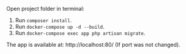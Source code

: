 Open project folder in terminal:
1. Run `composer install`.
2. Run `docker-compose up -d --build`. 
3. Run `docker-compose exec app php artisan migrate`.

The app is available at: http://localhost:80/ (If port was not changed).
